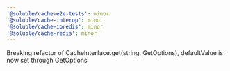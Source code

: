 ```yaml
---
'@soluble/cache-e2e-tests': minor
'@soluble/cache-interop': minor
'@soluble/cache-ioredis': minor
'@soluble/cache-redis': minor
---
```


Breaking refactor of CacheInterface.get(string, GetOptions), defaultValue is now set through GetOptions
